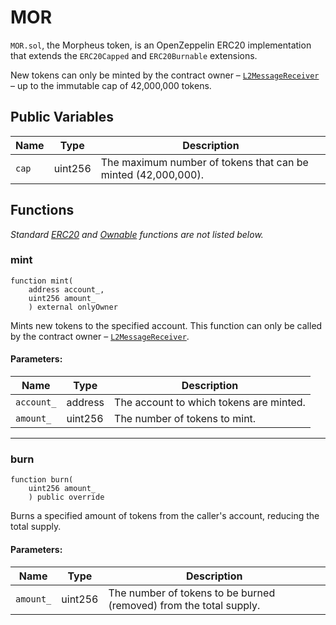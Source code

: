 # MOR

`MOR.sol`, the Morpheus token, is an OpenZeppelin ERC20 implementation that extends the `ERC20Capped` and `ERC20Burnable` extensions.

New tokens can only be minted by the contract owner – [`L2MessageReceiver`](L2MessageReceiver.md) – up to the immutable cap of 42,000,000 tokens.

## Public Variables

| Name  | Type    | Description                                                   |
|-------|---------|---------------------------------------------------------------|
| `cap` | uint256 | The maximum number of tokens that can be minted (42,000,000). |

## Functions

*Standard [ERC20](https://docs.openzeppelin.com/contracts/2.x/api/token/erc20) and [Ownable](https://docs.openzeppelin.com/contracts/2.x/api/ownership#Ownable) functions are not listed below.*

### mint

```solidity
function mint(
    address account_,
    uint256 amount_
    ) external onlyOwner
```

Mints new tokens to the specified account. This function can only be called by the contract owner – [`L2MessageReceiver`](L2MessageReceiver.md).

#### Parameters:

| Name       | Type    | Description                             |
|------------|---------|-----------------------------------------|
| `account_` | address | The account to which tokens are minted. |
| `amount_`  | uint256 | The number of tokens to mint.           |

---

### burn

```solidity
function burn(
    uint256 amount_
    ) public override
```

Burns a specified amount of tokens from the caller's account, reducing the total supply.

#### Parameters:

| Name      | Type    | Description                                                        |
|-----------|---------|--------------------------------------------------------------------|
| `amount_` | uint256 | The number of tokens to be burned (removed) from the total supply. |